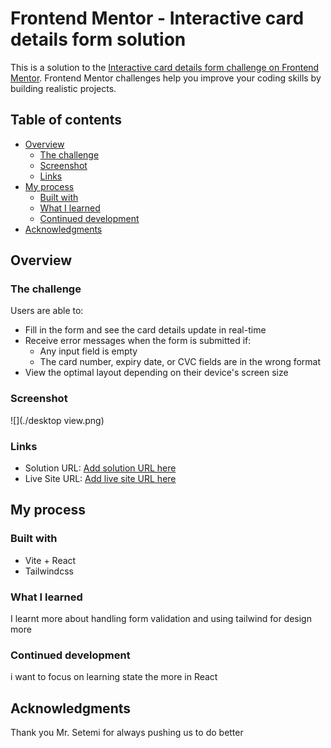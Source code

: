 # Frontend Mentor - Interactive card details form solution

This is a solution to the [Interactive card details form challenge on Frontend Mentor](https://www.frontendmentor.io/challenges/interactive-card-details-form-XpS8cKZDWw). Frontend Mentor challenges help you improve your coding skills by building realistic projects. 

## Table of contents

- [Overview](#overview)
  - [The challenge](#the-challenge)
  - [Screenshot](#screenshot)
  - [Links](#links)
- [My process](#my-process)
  - [Built with](#built-with)
  - [What I learned](#what-i-learned)
  - [Continued development](#continued-development)
- [Acknowledgments](#acknowledgments)

## Overview

### The challenge

Users are able to:

- Fill in the form and see the card details update in real-time
- Receive error messages when the form is submitted if:
  - Any input field is empty
  - The card number, expiry date, or CVC fields are in the wrong format
- View the optimal layout depending on their device's screen size


### Screenshot

![](./desktop view.png)


### Links

- Solution URL: [Add solution URL here](https://github.com/Taofeeqoh24/taofeeqoh-interactive-details)
- Live Site URL: [Add live site URL here](https://taofeeqoh-interactive-details.vercel.app/)

## My process

### Built with

- Vite + React
- Tailwindcss


### What I learned

I learnt more about handling form validation and using tailwind for design more


### Continued development

i want to focus on learning state the more in React


## Acknowledgments

Thank you Mr. Setemi for always pushing us to do better

